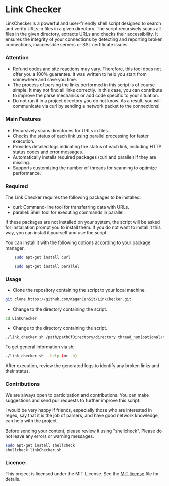# Link Checker

LinkChecker is a powerful and user-friendly shell script designed to search and verify URLs in files in a given directory. The script recursively scans all files in the given directory, extracts URLs and checks their accessibility. It ensures the integrity of your connections by detecting and reporting broken connections, inaccessible servers or SSL certificate issues.

### Attention
- Refund codes and site reactions may vary. Therefore, this tool does not offer you a 100% guarantee. It was written to help you start from somewhere and save you time.
- The process of parsing the links performed in this script is of course simple. It may not find all links correctly. In this case, you can contribute to improve the parse mechanics or add code specific to your situation.
- Do not run it in a project directory you do not know. As a result, you will communicate via curl by sending a network packet to the connections!

### Main Features
- Recursively scans directories for URLs in files.
- Checks the status of each link using parallel processing for faster execution.
- Provides detailed logs indicating the status of each link, including HTTP status codes and error messages.
- Automatically installs required packages (curl and parallel) if they are missing.
- Supports customizing the number of threads for scanning to optimize performance.

### Required
The Link Checker requires the following packages to be installed:

* curl: Command-line tool for transferring data with URLs.
* parallel: Shell tool for executing commands in parallel.

If these packages are not installed on your system, the script will be asked for installation prompt you to install them. If you do not want to install it this way, you can install it yourself and use the script.

You can install it with the following options according to your package manager.

``` bash
    sudo apt-get install curl
```

``` bash
    sudo apt-get install parallel
```

### Usage
* Clone the repository containing the script to your local machine.

``` bash
git clone https://github.com/KaganCanSit/LinkChecker.git
```

* Change to the directory containing the script.

``` bash
cd LinkChecker
```

* Change to the directory containing the script.

``` bash
./link_checker.sh /path/pathOfDirectory/directory thread_num(optional/default=10)
```
To get general information via sh;
``` bash
./link_checker.sh --help (or -h)
```
After execution, review the generated logs to identify any broken links and their status. 

### Contributions

We are always open to participation and contributions. You can make suggestions and send pull requests to further improve this script. 

I would be very happy if friends, especially those who are interested in regex, say that it is the job of parsers, and have good network knowledge, can help with the project.

Before sending your content, please review it using "shellcheck". Please do not leave any errors or warning messages.

``` bash
sudo apt-get install shellcheck
shellcheck linkChecker.sh
```

### Licence:
This project is licensed under the MIT License. See the [MIT license](https://github.com/KaganCanSit/LinkChecker/blob/main/LICENSE) file for details.
